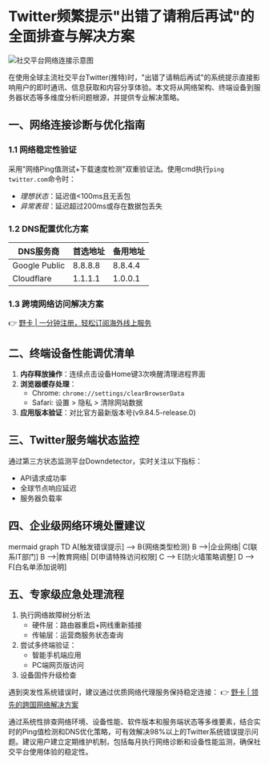 # Twitter频繁提示"出错了请稍后再试"的全面排查与解决方案

![社交平台网络连接示意图](https://bbtdd.com/wp-content/uploads/img/666118827.webp)

在使用全球主流社交平台Twitter(推特)时，"出错了请稍后再试"的系统提示直接影响用户的即时通讯、信息获取和内容分享体验。本文将从网络架构、终端设备到服务器状态等多维度分析问题根源，并提供专业解决策略。

## 一、网络连接诊断与优化指南

### 1.1 网络稳定性验证
采用"网络Ping值测试+下载速度检测"双重验证法。使用cmd执行`ping twitter.com`命令时：
- *理想状态*：延迟值<100ms且无丢包
- *异常表现*：延迟超过200ms或存在数据包丢失

### 1.2 DNS配置优化方案
| DNS服务商      | 首选地址       | 备用地址       |
|---------------|--------------|--------------|
| Google Public | 8.8.8.8      | 8.8.4.4      |
| Cloudflare    | 1.1.1.1      | 1.0.0.1      |

### 1.3 跨境网络访问解决方案
👉 [野卡 | 一分钟注册，轻松订阅海外线上服务](https://bbtdd.com/yeka)

## 二、终端设备性能调优清单
1. **内存释放操作**：连续点击设备Home键3次唤醒清理进程界面
2. **浏览器缓存处理**：
   - Chrome: `chrome://settings/clearBrowserData`
   - Safari: 设置 > 隐私 > 清除网站数据
3. **应用版本验证**：对比官方最新版本号(v9.84.5-release.0)

## 三、Twitter服务端状态监控
通过第三方状态监测平台Downdetector，实时关注以下指标：
- API请求成功率
- 全球节点响应延迟
- 服务器负载率

## 四、企业级网络环境处置建议
mermaid
graph TD
    A[触发错误提示] --> B{网络类型检测}
    B -->|企业网络| C[联系IT部门]
    B -->|教育网络| D[申请特殊访问权限]
    C --> E[防火墙策略调整]
    D --> F[白名单添加说明]


## 五、专家级应急处理流程
1. 执行网络故障树分析法
   - 硬件层：路由器重启+网线重新插接
   - 传输层：运营商服务状态查询
2. 尝试多终端验证：
   - 智能手机端应用
   - PC端网页版访问
3. 设备固件升级检查

遇到突发性系统错误时，建议通过优质网络代理服务保持稳定连接：
👉 [野卡 | 领先的跨国网络解决方案](https://bbtdd.com/yeka)

通过系统性排查网络环境、设备性能、软件版本和服务端状态等多维要素，结合实时的Ping值检测和DNS优化策略，可有效解决98%以上的Twitter系统错误提示问题。建议用户建立定期维护机制，包括每月执行网络诊断和设备性能监测，确保社交平台使用体验的稳定性。